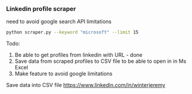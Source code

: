 ### Linkedin profile scraper 
need to avoid google search API limitations 

```bash
python scraper.py --keyword "microsoft" --limit 15
```

Todo: 

1. Be able to get profiles from linkedin with URL - done
2. Save data from scraped profiles to CSV file to be able to open in in Ms Excel
3. Make feature to avoid google limitations 

Save data into CSV file
https://www.linkedin.com/in/winterjeremy